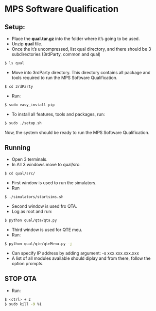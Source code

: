 MPS	Software Qualification
==========================

Setup:
------
  - Place the __qual.tar.gz__ into the folder where	it’s going to be used.
  - Unzip __qual__ file.
  - Once the it’s uncompressed, list qual directory, and there should be 3 subdirectories (3rdParty, common and qual)
```sh
$ ls qual
```
  - Move into 3rdParty directory. This directory contains all package and	tools required to run the MPS Software Qualification.
```sh
$ cd 3rdParty
```
  - Run:
```sh
$ sudo easy_install pip
```
  - To install all features, tools and packages, run:
```sh
$ sudo ./setup.sh
```

Now, the system should be ready to run the MPS Software Qualification.

Running
-------
  - Open 3 terminals.
  - In All 3 windows move to qual/src:
```sh
$ cd qual/src/
```
  - First window is used to run the simulators. 
  - Run
```sh
$ ./simulators/startsims.sh
```
  - Second window is used fro QTA.
  - Log as root and run:
```sh
$ python qual/qta/qta.py
```
  - Third window is used for QTE meu.
  - Run:
```sh
$ python qual/qte/qteMenu.py -j
```
  - Can specify IP address by adding argument: -s xxx.xxx.xxx.xxx 
  - A list of all modules available should diplay and from there, follow the option prompts.

STOP QTA  
--------
  - Run:
```sh
$ <ctrl> + z
$ sudo kill -9 %1
```